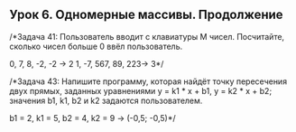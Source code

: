 ## Урок 6. Одномерные массивы. Продолжение

/*Задача 41: 
Пользователь вводит с клавиатуры M чисел. 
Посчитайте, сколько чисел больше 0 ввёл пользователь.

0, 7, 8, -2, -2 -> 2
1, -7, 567, 89, 223-> 3*/

/*Задача 43: 
Напишите программу, которая найдёт точку пересечения двух прямых, 
заданных уравнениями y = k1 * x + b1, y = k2 * x + b2; 
значения b1, k1, b2 и k2 задаются пользователем.

b1 = 2, k1 = 5, b2 = 4, k2 = 9 -> (-0,5; -0,5)*/